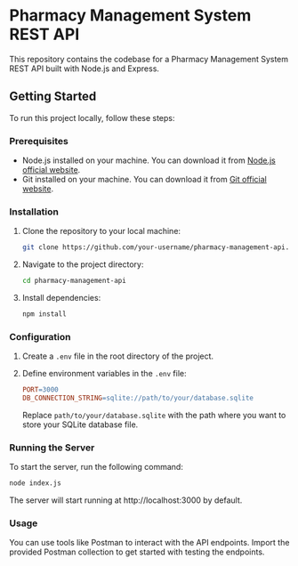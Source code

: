 # Pharmacy Management System REST API

This repository contains the codebase for a Pharmacy Management System REST API built with Node.js and Express.

## Getting Started

To run this project locally, follow these steps:

### Prerequisites

- Node.js installed on your machine. You can download it from [Node.js official website](https://nodejs.org/).
- Git installed on your machine. You can download it from [Git official website](https://git-scm.com/).

### Installation

1. Clone the repository to your local machine:

    ```bash
    git clone https://github.com/your-username/pharmacy-management-api.git
    ```

2. Navigate to the project directory:

    ```bash
    cd pharmacy-management-api
    ```

3. Install dependencies:

    ```bash
    npm install
    ```

### Configuration

1. Create a `.env` file in the root directory of the project.
2. Define environment variables in the `.env` file:

    ```makefile
    PORT=3000
    DB_CONNECTION_STRING=sqlite://path/to/your/database.sqlite
    ```

    Replace `path/to/your/database.sqlite` with the path where you want to store your SQLite database file.

### Running the Server

To start the server, run the following command:

```bash
node index.js
```

The server will start running at http://localhost:3000 by default.

### Usage
You can use tools like Postman to interact with the API endpoints. Import the provided Postman collection to get started with testing the endpoints.
